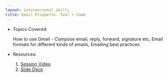 ```yaml
---
layout: interpersonal_skills
title: Email Etiquette- Tool + Comm
---
```


- Topics Covered:
    
    How to use Gmail - Compose email, reply, forward, signature etc, Email formats for different kinds of emails, Emailing best practices
    
- Resources:
    1. [Session Video]()
    2. [Slide Deck]()